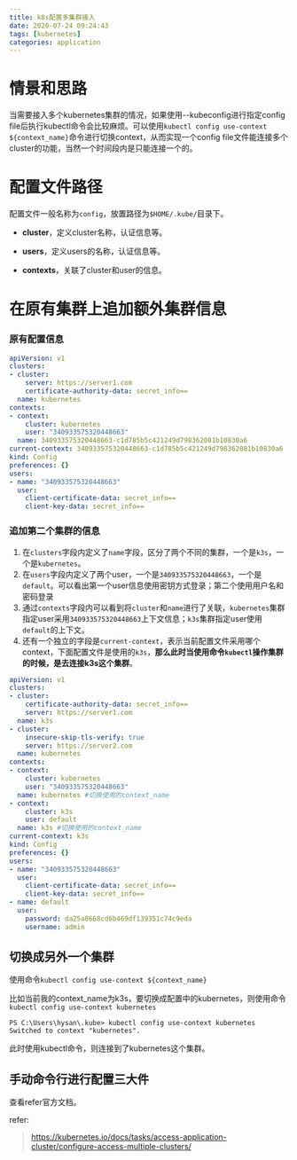 ```yaml
---
title: k8s配置多集群接入
date: 2020-07-24 09:24:43
tags: [kubernetes]
categories: application
---
```


# 情景和思路
当需要接入多个kubernetes集群的情况，如果使用\-\-kubeconfig进行指定config file后执行kubectl命令会比较麻烦。可以使用`kubectl config use-context ${context_name}`命令进行切换context，从而实现一个config file文件能连接多个cluster的功能，当然一个时间段内是只能连接一个的。


# 配置文件路径

配置文件一般名称为`config`，放置路径为`$HOME/.kube/`目录下。

<!-- more -->

* **cluster**，定义cluster名称，认证信息等。

* **users**，定义users的名称，认证信息等。

* **contexts**，关联了cluster和user的信息。



# 在原有集群上追加额外集群信息

### 原有配置信息

```yaml
apiVersion: v1
clusters:
- cluster:
    server: https://server1.com
    certificate-authority-data: secret_info==
  name: kubernetes
contexts:
- context:
    cluster: kubernetes
    user: "340933575320448663"
  name: 340933575320448663-c1d785b5c421249d798362081b10830a6
current-context: 340933575320448663-c1d785b5c421249d798362081b10830a6
kind: Config
preferences: {}
users:
- name: "340933575320448663"
  user:
    client-certificate-data: secret_info==
    client-key-data: secret_info==
```



### 追加第二个集群的信息

1. 在`clusters`字段内定义了`name`字段，区分了两个不同的集群，一个是`k3s`，一个是`kubernetes`。
2. 在`users`字段内定义了两个user，一个是`340933575320448663`，一个是`default`。可以看出第一个user信息使用密钥方式登录；第二个使用用户名和密码登录
3. 通过`contexts`字段内可以看到将`cluster`和`name`进行了关联，`kubernetes`集群指定user采用`340933575320448663`上下文信息；`k3s`集群指定user使用`default`的上下文。
4. 还有一个独立的字段是`current-context`，表示当前配置文件采用哪个context，下面配置文件是使用的`k3s`，**那么此时当使用命令`kubectl`操作集群的时候，是去连接k3s这个集群**。

```yaml
apiVersion: v1
clusters:
- cluster:
    certificate-authority-data: secret_info==
    server: https://server1.com
  name: k3s
- cluster:
    insecure-skip-tls-verify: true
    server: https://server2.com
  name: kubernetes
contexts:
- context:
    cluster: kubernetes
    user: "340933575320448663"
  name: kubernetes #切换使用的context_name
- context:
    cluster: k3s
    user: default
  name: k3s #切换使用的context_name
current-context: k3s
kind: Config
preferences: {}
users:
- name: "340933575320448663"
  user:
    client-certificate-data: secret_info==
    client-key-data: secret_info==
- name: default
  user:
    password: da25a8668cd6b469df139351c74c9eda
    username: admin
```



## 切换成另外一个集群

使用命令`kubectl config use-context ${context_name}`

比如当前我的context_name为k3s，要切换成配置中的kubernetes，则使用命令`kubectl config use-context kubernetes`

```shell
PS C:\Users\hysan\.kube> kubectl config use-context kubernetes
Switched to context "kubernetes".
```

此时使用kubectl命令，则连接到了kubernetes这个集群。



## 手动命令行进行配置三大件

查看refer官方文档。

refer:

> https://kubernetes.io/docs/tasks/access-application-cluster/configure-access-multiple-clusters/
